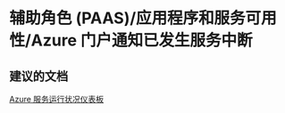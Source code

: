<properties
    pageTitle="worker role (paas)/application and service availability/notification by the azure portal of a service interruption"
    description="辅助角色 (PAAS)/应用程序和服务可用性/Azure 门户通知已发生服务中断"
    service="microsoft.classiccompute"
    resource="domainnames"
    authors="aashu"
    displayOrder=""
    selfHelpType="generic"
    supportTopicIds="32440212"
    resourceTags=""
    productPesIds="13185"
    cloudEnvironments="public"
/>


# 辅助角色 (PAAS)/应用程序和服务可用性/Azure 门户通知已发生服务中断

## **建议的文档**
[Azure 服务运行状况仪表板](https://azure.microsoft.com/status/)



<!--HONumber=Jul16_HO4-->



